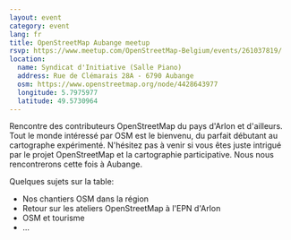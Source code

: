 ```yaml
---
layout: event
category: event
lang: fr
title: OpenStreetMap Aubange meetup
rsvp: https://www.meetup.com/OpenStreetMap-Belgium/events/261037819/
location:
  name: Syndicat d'Initiative (Salle Piano)
  address: Rue de Clémarais 28A - 6790 Aubange
  osm: https://www.openstreetmap.org/node/4428643977
  longitude: 5.7975977
  latitude: 49.5730964
---
```


Rencontre des contributeurs OpenStreetMap du pays d'Arlon et d'ailleurs. Tout le monde intéressé par OSM est le bienvenu, du parfait débutant au cartographe expérimenté. N'hésitez pas à venir si vous êtes juste intrigué par le projet OpenStreetMap et la cartographie participative. Nous nous rencontrerons cette fois à Aubange.

Quelques sujets sur la table:
* Nos chantiers OSM dans la région
* Retour sur les ateliers OpenStreetMap à l'EPN d'Arlon
* OSM et tourisme
* ...
